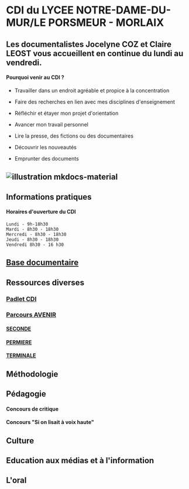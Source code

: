 

# CDI du LYCEE NOTRE-DAME-DU-MUR/LE PORSMEUR - MORLAIX
Les documentalistes Jocelyne COZ et Claire LEOST vous accueillent en continue du lundi au vendredi.
-------
#### Pourquoi venir au CDI ?
* Travailler dans un endroit agréable et propice à la concentration

* Faire des recherches en lien avec mes disciplines d'enseignement

* Réfléchir et étayer mon projet d'orientation

* Avancer mon travail personnel

* Lire la presse, des fictions ou des documentaires

* Découvrir les nouveautés

* Emprunter des documents


## ![illustration mkdocs-material](https://www.ecmorlaix.fr/uploads/2018/09/434-1400x800.jpg)

## Informations pratiques

#### Horaires d'ouverture du CDI
	Lundi - 9h-18h30
    Mardi - 8h30 - 18h30
    Mercredi - 8h30 - 18h30
    Jeudi - 8h30 - 18h30
    Vendredi 8h30 - 16 h30
				

## [Base documentaire](https://ecmorlaix.basecdi.fr/pmb/opac_css/)

## Ressources diverses

### [Padlet CDI](https://padlet.com/cdinddmporsmeur/CDI)
### [Parcours AVENIR](https://padlet.com/cdinddmporsmeur/ORI_2020)
#### [SECONDE](https://padlet.com/cdinddmporsmeur/orientation_seconde_2020)
#### [PERMIERE](https://padlet.com/cdinddmporsmeur/orientation_premiere_2020)
#### [TERMINALE](https://padlet.com/cdinddmporsmeur/orientation_terminale_2020)

## Méthodologie

## Pédagogie

#### Concours de critique
#### Concours "Si on lisait à voix haute"
####

## Culture

## Education aux médias et à l'information

## L'oral
